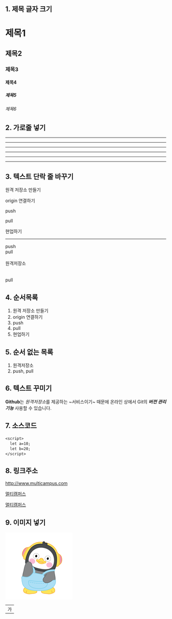 ## 1. 제목 글자 크기 
# 제목1
## 제목2
### 제목3
#### 제목4
##### 제목5
###### 제목6

## 2. 가로줄 넣기 <!--  -, * 3개 이상이면 되면      -->
---
-------
- - - - - 
***
*****
* * * *

## 3. 텍스트 단락 줄 바꾸기
원격 저장소 만들기 

origin 연결하기

push

pull

현업하기

---

push <br> pull <br><br> 원격저장소 <br><br><br> pull

## 4. 순서목록
1. 원격 저장소 만들기
2. origin 연결하기
3. push
4. pull
5. 현업하기 

## 5. 순서 없는 목록
1. 원격저장소
2. push, pull

## 6. 텍스트 꾸미기
**Github**는 *원격저장소*를 제공하는 ~서비스이기~ 때문에 
온라인 상에서 Git의 ***버전 관리 기능*** 사용할 수 있습니다.

## 7. 소스코드 
~~~
<script>
  let a=10;
  let b=20;
</script>
~~~ 

## 8. 링크주소
<http://www.multicampus.com>

[멀티캠퍼스](http://www.multicampus.com)

[멀티캠퍼스](http://www.multicampus.com, "클릭하면 멀티캠퍼스 홈페이지로 이동합니다.")

## 9. 이미지 넣기
![펭수 이미지](./pengsoo.png)

<table>
    <tr>
      <td>가</td>
    <tr>
</table>












